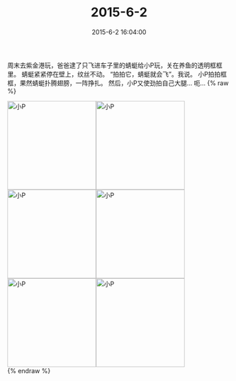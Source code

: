 ﻿---
title: 2015-6-2
date: 2015-6-2 16:04:00
tags:
categories: 妈妈
---
周末去紫金港玩，爸爸逮了只飞进车子里的蜻蜓给小P玩，关在养鱼的透明框框里。
蜻蜓紧紧停在壁上，纹丝不动。
“拍拍它，蜻蜓就会飞”。我说。
小P拍拍框框，果然蜻蜓扑腾翅膀，一阵挣扎。
然后，小P又使劲拍自己大腿…
呃…
{% raw %}
<div style="width:500 px">
<div style="float:left; width:100 px"><img src="/images/微信图片_20171011093154.jpg" width="200" alt="小P"></div>
<div style="float:left; width:100 px"><img src="/images/微信图片_20171011093211.jpg" width="200" alt="小P"></div>
<div style="float:left; width:100 px"><img src="/images/微信图片_20171011093220.jpg" width="200" alt="小P"></div>
<div style="float:left; width:100 px"><img src="/images/微信图片_20171011093228.jpg" width="200" alt="小P"></div>
<div style="float:left; width:100 px"><img src="/images/微信图片_20171011093238.jpg" width="200" alt="小P"></div>
<div style="float:left; width:100 px"><img src="/images/微信图片_20171011093248.jpg" width="200" alt="小P"></div>
<div style="clear:both"></div>
</div>
{% endraw %}